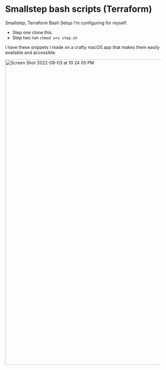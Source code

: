 # Smallstep bash scripts (Terraform)
Smallstep, Terraform Bash Setup I'm configuring for myself.

* Step one clone this.
* Step two run `chmod u+x step.sh` 


I have these snippets I made on a crafty macOS app that makes them easily available and accessible.

<img width="988" alt="Screen Shot 2022-08-03 at 10 24 05 PM" src="https://user-images.githubusercontent.com/20936398/182769287-cbeb51e1-e302-4a70-85c8-d12444d62f97.png">
